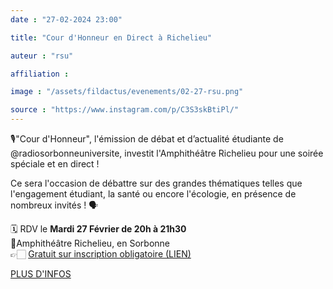 ```yaml
---
date : "27-02-2024 23:00"

title: "Cour d'Honneur en Direct à Richelieu"

auteur : "rsu"

affiliation : 

image : "/assets/fildactus/evenements/02-27-rsu.png"

source : "https://www.instagram.com/p/C3S3skBtiPl/"
---
```


🎙"Cour d'Honneur", l'émission de débat et d’actualité étudiante de @radiosorbonneuniversite, investit l'Amphithéâtre Richelieu pour une soirée spéciale et en direct !

Ce sera l'occasion de débattre sur des grandes thématiques telles que l'engagement étudiant, la santé ou encore l'écologie, en présence de nombreux invités ! 🗣

🗓 RDV le __Mardi 27 Février de 20h à 21h30__  
📍Amphithéâtre Richelieu, en Sorbonne  
👉🏻 [Gratuit sur inscription obligatoire (LIEN)](https://www.billetweb.fr/cour-dhonneur-en-direct-a-richelieu&multi=16474)

[PLUS D'INFOS](https://lettres.sorbonne-universite.fr/evenements/cour-dhonneur-en-direct-et-en-public)